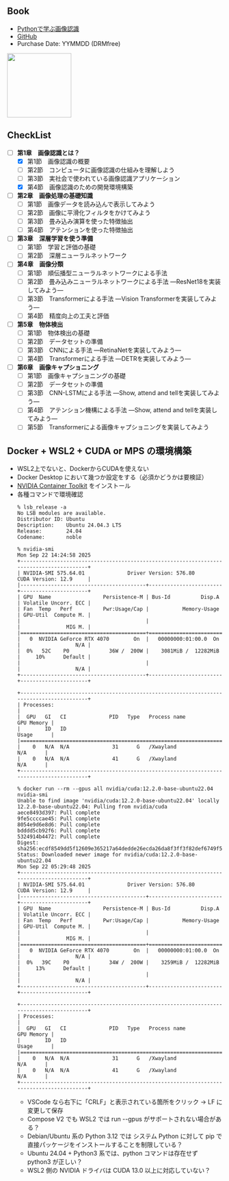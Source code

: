 ## Book
- [Pythonで学ぶ画像認識](https://book.impress.co.jp/books/1122101074)
- [GitHub](https://github.com/py-img-recog/python_image_recognition)
- Purchase Date: YYMMDD (DRMfree)

<img src="https://img.ips.co.jp/ij/22/1122101074/1122101074-520x.jpg" height="150px">

## CheckList
- [ ] **第1章　画像認識とは？**  
  - [x] 第1節　画像認識の概要  
  - [ ] 第2節　コンピュータに画像認識の仕組みを理解しよう  
  - [ ] 第3節　実社会で使われている画像認識アプリケーション  
  - [x] 第4節　画像認識のための開発環境構築
- [ ] **第2章　画像処理の基礎知識**  
  - [ ] 第1節　画像データを読み込んで表示してみよう  
  - [ ] 第2節　画像に平滑化フィルタをかけてみよう  
  - [ ] 第3節　畳み込み演算を使った特徴抽出  
  - [ ] 第4節　アテンションを使った特徴抽出  
- [ ] **第3章　深層学習を使う準備**  
  - [ ] 第1節　学習と評価の基礎  
  - [ ] 第2節　深層ニューラルネットワーク
- [ ] **第4章　画像分類**  
  - [ ] 第1節　順伝播型ニューラルネットワークによる手法  
  - [ ] 第2節　畳み込みニューラルネットワークによる手法 —ResNet18を実装してみよう—  
  - [ ] 第3節　Transformerによる手法 —Vision Transformerを実装してみよう—  
  - [ ] 第4節　精度向上の工夫と評価  
- [ ] **第5章　物体検出**  
  - [ ] 第1節　物体検出の基礎  
  - [ ] 第2節　データセットの準備  
  - [ ] 第3節　CNNによる手法 —RetinaNetを実装してみよう—  
  - [ ] 第4節　Transformerによる手法 —DETRを実装してみよう—
- [ ] **第6章　画像キャプショニング**  
  - [ ] 第1節　画像キャプショニングの基礎  
  - [ ] 第2節　データセットの準備  
  - [ ] 第3節　CNN-LSTMによる手法 —Show, attend and tellを実装してみよう—  
  - [ ] 第4節　アテンション機構による手法 —Show, attend and tellを実装してみよう—  
  - [ ] 第5節　Transformerによる画像キャプショニングを実装してみよう

## Docker + WSL2 + CUDA or MPS の環境構築
- WSL2上でないと、DockerからCUDAを使えない
- Docker Desktop において幾つか設定をする（必須かどうかは要検証）
- [NVIDIA Container Toolkit](https://docs.nvidia.com/datacenter/cloud-native/container-toolkit/latest/install-guide.html) をインストール
- 各種コマンドで環境確認
  ```
  % lsb_release -a
  No LSB modules are available.
  Distributor ID: Ubuntu
  Description:    Ubuntu 24.04.3 LTS
  Release:        24.04
  Codename:       noble

  % nvidia-smi
  Mon Sep 22 14:24:58 2025
  +-----------------------------------------------------------------------------------------+
  | NVIDIA-SMI 575.64.01              Driver Version: 576.80         CUDA Version: 12.9     |
  |-----------------------------------------+------------------------+----------------------+
  | GPU  Name                 Persistence-M | Bus-Id          Disp.A | Volatile Uncorr. ECC |
  | Fan  Temp   Perf          Pwr:Usage/Cap |           Memory-Usage | GPU-Util  Compute M. |
  |                                         |                        |               MIG M. |
  |=========================================+========================+======================|
  |   0  NVIDIA GeForce RTX 4070        On  |   00000000:01:00.0  On |                  N/A |
  |  0%   52C    P0             36W /  200W |    3081MiB /  12282MiB |     10%      Default |
  |                                         |                        |                  N/A |
  +-----------------------------------------+------------------------+----------------------+

  +-----------------------------------------------------------------------------------------+
  | Processes:                                                                              |
  |  GPU   GI   CI              PID   Type   Process name                        GPU Memory |
  |        ID   ID                                                               Usage      |
  |=========================================================================================|
  |    0   N/A  N/A              31      G   /Xwayland                             N/A      |
  |    0   N/A  N/A              41      G   /Xwayland                             N/A      |
  +-----------------------------------------------------------------------------------------+

  % docker run --rm --gpus all nvidia/cuda:12.2.0-base-ubuntu22.04 nvidia-smi
  Unable to find image 'nvidia/cuda:12.2.0-base-ubuntu22.04' locally
  12.2.0-base-ubuntu22.04: Pulling from nvidia/cuda
  aece8493d397: Pull complete
  9fe5ccccae45: Pull complete
  8054e9d6e8d6: Pull complete
  bdddd5cb92f6: Pull complete
  5324914b4472: Pull complete
  Digest: sha256:ecdf8549dd5f12609e365217a64dedde26ecda26da8f3ff3f82def6749f53051
  Status: Downloaded newer image for nvidia/cuda:12.2.0-base-ubuntu22.04
  Mon Sep 22 05:29:48 2025
  +-----------------------------------------------------------------------------------------+
  | NVIDIA-SMI 575.64.01              Driver Version: 576.80         CUDA Version: 12.9     |
  |-----------------------------------------+------------------------+----------------------+
  | GPU  Name                 Persistence-M | Bus-Id          Disp.A | Volatile Uncorr. ECC |
  | Fan  Temp   Perf          Pwr:Usage/Cap |           Memory-Usage | GPU-Util  Compute M. |
  |                                         |                        |               MIG M. |
  |=========================================+========================+======================|
  |   0  NVIDIA GeForce RTX 4070        On  |   00000000:01:00.0  On |                  N/A |
  |  0%   39C    P0             34W /  200W |    3259MiB /  12282MiB |     13%      Default |
  |                                         |                        |                  N/A |
  +-----------------------------------------+------------------------+----------------------+

  +-----------------------------------------------------------------------------------------+
  | Processes:                                                                              |
  |  GPU   GI   CI              PID   Type   Process name                        GPU Memory |
  |        ID   ID                                                               Usage      |
  |=========================================================================================|
  |    0   N/A  N/A              31      G   /Xwayland                             N/A      |
  |    0   N/A  N/A              41      G   /Xwayland                             N/A      |
  +-----------------------------------------------------------------------------------------+

  ```
  - VSCode なら右下に「CRLF」と表示されている箇所をクリック → LF に変更して保存
  - Compose V2 でも WSL2 では run --gpus がサポートされない場合がある？
  - Debian/Ubuntu 系の Python 3.12 では システム Python に対して pip で直接パッケージをインストールすることを制限している？
  - Ubuntu 24.04 + Python3 系では、python コマンドは存在せず python3 が正しい？
  - WSL2 側の NVIDIA ドライバは CUDA 13.0 以上に対応していない？